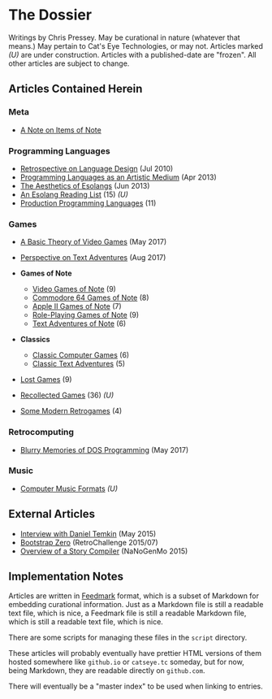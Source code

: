 The Dossier
===========

Writings by Chris Pressey.  May be curational in nature (whatever that means.)
May pertain to Cat's Eye Technologies, or may not.  Articles marked *(U)* are
under construction.  Articles with a published-date are "frozen".  All other
articles are subject to change.

Articles Contained Herein
-------------------------

### Meta

*   [A Note on Items of Note](article/A%20Note%20on%20Items%20of%20Note.md)

### Programming Languages

*   [Retrospective on Language Design](article/Retrospective%20on%20Language%20Design.md) (Jul 2010)
*   [Programming Languages as an Artistic Medium](article/Programming%20Languages%20as%20an%20Artistic%20Medium.md) (Apr 2013)
*   [The Aesthetics of Esolangs](article/The%20Aesthetics%20of%20Esolangs.md) (Jun 2013)
*   [An Esolang Reading List](article/An%20Esolang%20Reading%20List.md) (15) *(U)*
*   [Production Programming Languages](article/Production%20Programming%20Languages.md) (11)

### Games

*   [A Basic Theory of Video Games](article/A%20Basic%20Theory%20of%20Video%20Games.md) (May 2017)
*   [Perspective on Text Adventures](article/Perspective%20on%20Text%20Adventures.md) (Aug 2017)

*   **Games of Note**
    
    *   [Video Games of Note](article/Video%20Games%20of%20Note.md) (9)
    *   [Commodore 64 Games of Note](article/Commodore%2064%20Games%20of%20Note.md) (8)
    *   [Apple II Games of Note](article/Apple%20II%20Games%20of%20Note.md) (7)
    *   [Role-Playing Games of Note](article/Role-Playing%20Games%20of%20Note.md) (9)
    *   [Text Adventures of Note](article/Text%20Adventures%20of%20Note.md) (6)

*   **Classics**
    
    *   [Classic Computer Games](article/Classic%20Computer%20Games.md) (6)
    *   [Classic Text Adventures](article/Classic%20Text%20Adventures.md) (5)

*   [Lost Games](article/Lost%20Games.md) (9)
*   [Recollected Games](article/Recollected%20Games.md) (36) *(U)*
*   [Some Modern Retrogames](article/Some%20Modern%20Retrogames.md) (4)

### Retrocomputing

*   [Blurry Memories of DOS Programming](article/Blurry%20Memories%20of%20DOS%20Programming.md) (May 2017)

### Music

*   [Computer Music Formats](article/Computer%20Music%20Formats.md) *(U)*

External Articles
-----------------

*   [Interview with Daniel Temkin](http://esoteric.codes/post/118780138572/interview-with-chris-pressey) (May 2015)
*   [Bootstrap Zero](https://github.com/catseye/SITU-SOL/tree/master/doc/bootstrap-zero) (RetroChallenge 2015/07)
*   [Overview of a Story Compiler](https://gist.github.com/cpressey/6324fff6ef0dfdf69b96) (NaNoGenMo 2015)

Implementation Notes
--------------------

Articles are written in [Feedmark][] format, which is a subset of Markdown
for embedding curational information.  Just as a Markdown file is still a
readable text file, which is nice, a Feedmark file is still a readable
Markdown file, which is still a readable text file, which is nice.

There are some scripts for managing these files in the `script` directory.

These articles will probably eventually have prettier HTML versions of them
hosted somewhere like `github.io` or `catseye.tc` someday, but for now,
being Markdown, they are readable directly on `github.com`.

There will eventually be a "master index" to be used when linking to entries.

[Feedmark]: https://github.com/catseye/Feedmark
